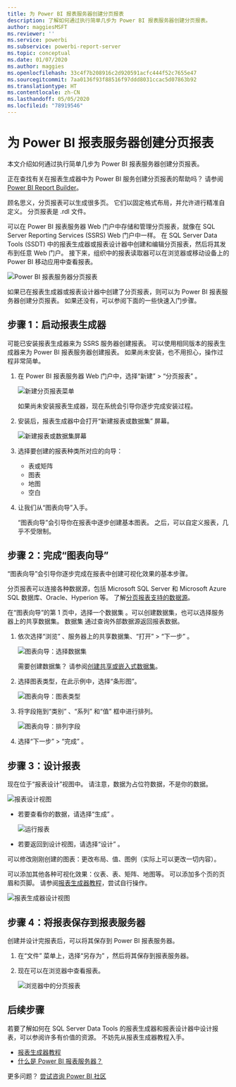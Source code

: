 ```yaml
---
title: 为 Power BI 报表服务器创建分页报表
description: 了解如何通过执行简单几步为 Power BI 报表服务器创建分页报表。
author: maggiesMSFT
ms.reviewer: ''
ms.service: powerbi
ms.subservice: powerbi-report-server
ms.topic: conceptual
ms.date: 01/07/2020
ms.author: maggies
ms.openlocfilehash: 33c4f7b208916c2d920591acfc444f52c7655e47
ms.sourcegitcommit: 7aa0136f93f88516f97ddd8031ccac5d07863b92
ms.translationtype: HT
ms.contentlocale: zh-CN
ms.lasthandoff: 05/05/2020
ms.locfileid: "78919546"
---
```

# <a name="create-a-paginated-report-for-power-bi-report-server"></a>为 Power BI 报表服务器创建分页报表
本文介绍如何通过执行简单几步为 Power BI 报表服务器创建分页报表。

正在查找有关在报表生成器中为 Power BI 服务创建分页报表的帮助吗？ 请参阅 [Power BI Report Builder](../paginated-reports/report-builder-power-bi.md)。

顾名思义，分页报表可以生成很多页。 它们以固定格式布局，并允许进行精准自定义。 分页报表是 .rdl 文件。

可以在 Power BI 报表服务器 Web 门户中存储和管理分页报表，就像在 SQL Server Reporting Services (SSRS) Web 门户中一样。 在 SQL Server Data Tools (SSDT) 中的报表生成器或报表设计器中创建和编辑分页报表，然后将其发布到任意 Web 门户。 接下来，组织中的报表读取器可以在浏览器或移动设备上的 Power BI 移动应用中查看报表。

![Power BI 报表服务器分页报表](media/quickstart-create-paginated-report/reportserver-paginated-report.png)

如果已在报表生成器或报表设计器中创建了分页报表，则可以为 Power BI 报表服务器创建分页报表。 如果还没有，可以参阅下面的一些快速入门步骤。

## <a name="step-1-start-report-builder"></a>步骤 1：启动报表生成器
可能已安装报表生成器来为 SSRS 服务器创建报表。 可以使用相同版本的报表生成器来为 Power BI 报表服务器创建报表。 如果尚未安装，也不用担心，操作过程非常简单。

1. 在 Power BI 报表服务器 Web 门户中，选择“新建”   > “分页报表”  。
   
    ![新建分页报表菜单](media/quickstart-create-paginated-report/reportserver-new-paginated-report-menu.png)
   
    如果尚未安装报表生成器，现在系统会引导你逐步完成安装过程。
2. 安装后，报表生成器中会打开“新建报表或数据集”  屏幕。
   
    ![新建报表或数据集屏幕](media/quickstart-create-paginated-report/reportserver-paginated-new-report-screen.png)
3. 选择要创建的报表种类所对应的向导：
   
   * 表或矩阵
   * 图表
   * 地图
   * 空白
4. 让我们从“图表向导”入手。
   
    “图表向导”会引导你在报表中逐步创建基本图表。 之后，可以自定义报表，几乎不受限制。

## <a name="step-2-go-through-the-chart-wizard"></a>步骤 2：完成“图表向导”
“图表向导”会引导你逐步完成在报表中创建可视化效果的基本步骤。

分页报表可以连接各种数据源，包括 Microsoft SQL Server 和 Microsoft Azure SQL 数据库、Oracle、Hyperion 等。 了解[分页报表支持的数据源](connect-data-sources.md)。

在“图表向导”的第 1 页中，选择一个数据集  。可以创建数据集，也可以选择服务器上的共享数据集。 数据集  通过查询外部数据源返回报表数据。

1. 依次选择“浏览”  、服务器上的共享数据集、“打开”   > “下一步”  。
   
    ![图表向导：选择数据集](media/quickstart-create-paginated-report/reportserver-paginated-choose-dataset.png)
   
     需要创建数据集？ 请参阅[创建共享或嵌入式数据集](https://docs.microsoft.com/sql/reporting-services/report-data/create-a-shared-dataset-or-embedded-dataset-report-builder-and-ssrs)。
2. 选择图表类型，在此示例中，选择“条形图”。
   
    ![图表向导：图表类型](media/quickstart-create-paginated-report/reportserver-paginated-choose-chart-type.png)
3. 将字段拖到“类别”  、“系列”  和“值”  框中进行排列。
   
    ![图表向导：排列字段](media/quickstart-create-paginated-report/reportserver-paginated-arrange-fields.png)
4. 选择“下一步”   > “完成”  。

## <a name="step-3-design-your-report"></a>步骤 3：设计报表
现在位于“报表设计”视图中。 请注意，数据为占位符数据，不是你的数据。

![报表设计视图](media/quickstart-create-paginated-report/reportserver-paginated-preview-report.png)

* 若要查看你的数据，请选择“生成”  。
  
     ![运行报表](media/quickstart-create-paginated-report/reportserver-paginated-run-report.png)
* 若要返回到设计视图，请选择“设计”  。

可以修改刚刚创建的图表：更改布局、值、图例（实际上可以更改一切内容）。

可以添加其他各种可视化效果：仪表、表、矩阵、地图等。 可以添加多个页的页眉和页脚。 请参阅[报表生成器教程](https://docs.microsoft.com/sql/reporting-services/report-builder-tutorials)，尝试自行操作。

![报表生成器设计视图](media/quickstart-create-paginated-report/reportserver-paginated-finished-design-report.png)

## <a name="step-4-save-your-report-to-the-report-server"></a>步骤 4：将报表保存到报表服务器
创建并设计完报表后，可以将其保存到 Power BI 报表服务器。

1. 在“文件”  菜单上，选择“另存为”  ，然后将其保存到报表服务器。 
2. 现在可以在浏览器中查看报表。
   
    ![浏览器中的分页报表](media/quickstart-create-paginated-report/reportserver-paginated-report.png)

## <a name="next-steps"></a>后续步骤
若要了解如何在 SQL Server Data Tools 的报表生成器和报表设计器中设计报表，可以参阅许多有价值的资源。 不妨先从报表生成器教程入手。

* [报表生成器教程](https://docs.microsoft.com/sql/reporting-services/report-builder-tutorials)
* [什么是 Power BI 报表服务器？](get-started.md)  

更多问题？ [尝试咨询 Power BI 社区](https://community.powerbi.com/)

